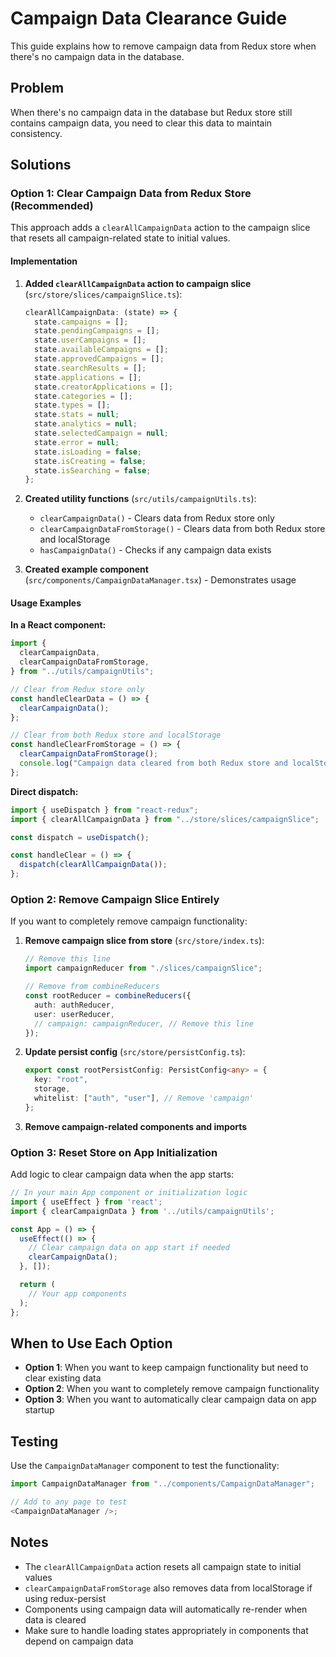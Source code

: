# Campaign Data Clearance Guide

This guide explains how to remove campaign data from Redux store when there's no campaign data in the database.

## Problem

When there's no campaign data in the database but Redux store still contains campaign data, you need to clear this data to maintain consistency.

## Solutions

### Option 1: Clear Campaign Data from Redux Store (Recommended)

This approach adds a `clearAllCampaignData` action to the campaign slice that resets all campaign-related state to initial values.

#### Implementation

1. **Added `clearAllCampaignData` action to campaign slice** (`src/store/slices/campaignSlice.ts`):

   ```typescript
   clearAllCampaignData: (state) => {
     state.campaigns = [];
     state.pendingCampaigns = [];
     state.userCampaigns = [];
     state.availableCampaigns = [];
     state.approvedCampaigns = [];
     state.searchResults = [];
     state.applications = [];
     state.creatorApplications = [];
     state.categories = [];
     state.types = [];
     state.stats = null;
     state.analytics = null;
     state.selectedCampaign = null;
     state.error = null;
     state.isLoading = false;
     state.isCreating = false;
     state.isSearching = false;
   };
   ```

2. **Created utility functions** (`src/utils/campaignUtils.ts`):

   - `clearCampaignData()` - Clears data from Redux store only
   - `clearCampaignDataFromStorage()` - Clears data from both Redux store and localStorage
   - `hasCampaignData()` - Checks if any campaign data exists

3. **Created example component** (`src/components/CampaignDataManager.tsx`) - Demonstrates usage

#### Usage Examples

**In a React component:**

```typescript
import {
  clearCampaignData,
  clearCampaignDataFromStorage,
} from "../utils/campaignUtils";

// Clear from Redux store only
const handleClearData = () => {
  clearCampaignData();
};

// Clear from both Redux store and localStorage
const handleClearFromStorage = () => {
  clearCampaignDataFromStorage();
  console.log("Campaign data cleared from both Redux store and localStorage");
};
```

**Direct dispatch:**

```typescript
import { useDispatch } from "react-redux";
import { clearAllCampaignData } from "../store/slices/campaignSlice";

const dispatch = useDispatch();

const handleClear = () => {
  dispatch(clearAllCampaignData());
};
```

### Option 2: Remove Campaign Slice Entirely

If you want to completely remove campaign functionality:

1. **Remove campaign slice from store** (`src/store/index.ts`):

   ```typescript
   // Remove this line
   import campaignReducer from "./slices/campaignSlice";

   // Remove from combineReducers
   const rootReducer = combineReducers({
     auth: authReducer,
     user: userReducer,
     // campaign: campaignReducer, // Remove this line
   });
   ```

2. **Update persist config** (`src/store/persistConfig.ts`):

   ```typescript
   export const rootPersistConfig: PersistConfig<any> = {
     key: "root",
     storage,
     whitelist: ["auth", "user"], // Remove 'campaign'
   };
   ```

3. **Remove campaign-related components and imports**

### Option 3: Reset Store on App Initialization

Add logic to clear campaign data when the app starts:

```typescript
// In your main App component or initialization logic
import { useEffect } from 'react';
import { clearCampaignData } from '../utils/campaignUtils';

const App = () => {
  useEffect(() => {
    // Clear campaign data on app start if needed
    clearCampaignData();
  }, []);

  return (
    // Your app components
  );
};
```

## When to Use Each Option

- **Option 1**: When you want to keep campaign functionality but need to clear existing data
- **Option 2**: When you want to completely remove campaign functionality
- **Option 3**: When you want to automatically clear campaign data on app startup

## Testing

Use the `CampaignDataManager` component to test the functionality:

```typescript
import CampaignDataManager from "../components/CampaignDataManager";

// Add to any page to test
<CampaignDataManager />;
```

## Notes

- The `clearAllCampaignData` action resets all campaign state to initial values
- `clearCampaignDataFromStorage` also removes data from localStorage if using redux-persist
- Components using campaign data will automatically re-render when data is cleared
- Make sure to handle loading states appropriately in components that depend on campaign data
